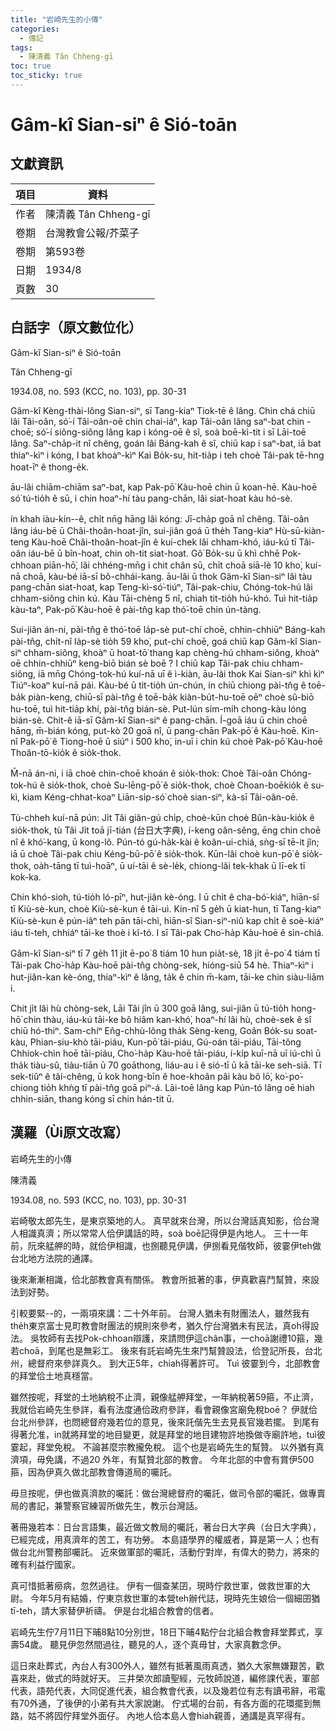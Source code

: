 ```yaml
---
title: "岩崎先生的小傳"
categories:
  - 傳記
tags:
  - 陳清義 Tân Chheng-gī
toc: true
toc_sticky: true
---
```


# Gâm-kî Sian-siⁿ ê Sió-toān

## 文獻資訊

| 項目 | 資料 |
|---|---|
| 作者 | 陳清義 Tân Chheng-gī |
| 卷期 | 台灣教會公報/芥菜子 |
| 卷期 | 第593卷 |
| 日期 | 1934/8 |
| 頁數 | 30 |

## 白話字（原文數位化）

Gâm-kî Sian-siⁿ ê Sió-toān

Tân Chheng-gī

1934.08, no. 593 (KCC, no. 103), pp. 30-31

Gâm-kî Kèng-thài-lông Sian-siⁿ, sī Tang-kiaⁿ Tiok-tē ê lâng. Chin chá chiū lâi Tâi-oân, só͘-í Tâi-oân-oē chin chai-iáⁿ, kap Tâi-oân lâng saⁿ-bat chin -choē; só͘-í siông-siông lâng kap i kóng-oē ê sî, soà boē-kì-tit i sī Lāi-toē lâng. Saⁿ-cha̍p-it nî chêng, goán lâi Báng-kah ê sî, chiū kap i saⁿ-bat, iā bat thiaⁿ-kìⁿ i kóng, I bat khoàⁿ-kìⁿ Kai Bo̍k-su, hit-tia̍p i teh choè Tâi-pak tē-hng hoat-īⁿ ê thong-e̍k.

āu-lâi chiām-chiām saⁿ-bat, kap Pak-pō͘ Kàu-hoē chin ū koan-hē. Kàu-hoē só͘ tú-tio̍h ê sū, i chin hoaⁿ-hí tàu pang-chān, lâi siat-hoat kàu hó-sè.

ín khah iàu-kín--ê, chi̍t nn̄g hāng lâi kóng: Jī-cha̍p goā nî chêng. Tâi-oân lâng iáu-bē ū Châi-thoân-hoat-jîn, sui-jiân goá ū the̍h Tang-kiaⁿ Hù-sū-kiàn-teng Kàu-hoē Châi-thoân-hoat-jîn ê kui-chek lâi chham-khó, iáu-kú tī Tâi-oân iáu-bē ū bîn-hoat, chin oh-tit siat-hoat. Gô͘ Bo̍k-su ū khì chhē Pok-chhoan piān-hō͘, lâi chhéng-mn̄g i chit chân sū, chi̍t choā siā-lè 10 kho͘, kuí-nā choā, kàu-bé iā-sī bô-chhái-kang. āu-lâi ū thok Gâm-kî Sian-siⁿ lâi tàu pang-chān siat-hoat, kap Teng-kì-só͘-tiúⁿ, Tâi-pak-chiu, Chóng-tok-hú lâi chham-siông chin kú. Kàu Tāi-chèng 5 nî, chiah tit-tio̍h hú-khó. Tuì hit-tia̍p kàu-taⁿ, Pak-pō͘ Kàu-hoē ê pài-tn̂g kap thó͘-toē chin ún-tàng.

Sui-jiân án-ni, pài-tn̂g ê thó͘-toē la̍p-sè put-chí choē, chhin-chhiūⁿ Báng-kah pài-tn̂g, chi̍t-nî la̍p-sè tio̍h 59 kho͘, put-chí choē, goá chiū kap Gâm-kî Sian-siⁿ chham-siông, khoàⁿ ū hoat-tō͘ thang kap chèng-hú chham-siông, khoàⁿ oē chhin-chhiūⁿ keng-biō bián sè boē ? I chiū kap Tâi-pak chiu chham-siông, iā mn̄g Chóng-tok-hú kuí-nā uī ê ì-kiàn, āu-lâi thok Kai Sian-siⁿ khì kìⁿ Tiúⁿ-koaⁿ kuí-nā pái. Kàu-bé ū tit-tio̍h ún-chún, in chiū chiong pài-tn̂g ê toē-ba̍k piàn-keng, chiū-sī pài-tn̂g ê toē-ba̍k kiàn-bu̍t-hu-toē oēⁿ choè sû-biō hu-toē, tuì hit-tia̍p khí, pài-tn̂g bián-sè. Put-lún sím-mi̍h chong-kàu lóng bián-sè. Chit-ê iā-sī Gâm-kî Sian-siⁿ ê pang-chān. Í-goā iáu ū chin choē hāng, m̄-bián kóng, put-kò 20 goā nî, ū pang-chān Pak-pō͘ ê Kàu-hoē. Kin-nî Pak-pō͘ ê Tiong-hoē ū siúⁿ i 500 kho͘, in-uī i chin kú choè Pak-pō͘ Kàu-hoē Thoân-tō-kio̍k ê sio̍k-thok.

M̄-nā án-ni, i iā choè chin-choē khoán ê sio̍k-thok: Choè Tâi-oân Chóng-tok-hú ê sio̍k-thok, choè Su-lēng-pō͘ ê sio̍k-thok, choè Choan-boēkio̍k ê su-kì, kiam Kéng-chhat-koaⁿ Liān-si̍p-só͘ choè sian-siⁿ, kà-sī Tâi-oân-oē.

Tù-chheh kuí-nā pún: Ji̍t Tâi giân-gú chi̍p, choè-kūn choè Bûn-kàu-kio̍k ê sio̍k-thok, tù Tâi Ji̍t toā jī-tián (台日大字典), í-keng oân-sêng, ēng chin choē nî ê khó͘-kang, ū kong-lô. Pún-tó gú-ha̍k-kài ê koân-ui-chiá, sǹg-sī tē-it jîn; iā ū choè Tâi-pak chiu Kéng-bū-pō͘ ê sio̍k-thok. Kūn-lâi choè kun-pō͘ ê sio̍k-thok, oa̍h-tāng tī tuì-hoāⁿ, ū uí-tāi ê sè-le̍k, chiong-lâi tek-khak ū lī-ek tī kok-ka.

Chin khó-sioh, tú-tio̍h ló-pīⁿ, hut-jiân kè-óng. I ū chi̍t ê cha-bó͘-kiáⁿ, hiān-sî tī Kiù-sè-kun, choè Kiù-sè-kun ê tāi-uì. Kin-nî 5 ge̍h ū kiat-hun, tī Tang-kiaⁿ Kiù-sè-kun ê pún-iâⁿ teh pān tāi-chì, hiān-sî Sian-siⁿ-niû kap chi̍t ê soè-kiáⁿ iáu tī-teh, chhiáⁿ tāi-ke thoè i kî-tó. I sī Tâi-pak Cho͘-ha̍p Kàu-hoē ê sìn-chiá.

Gâm-kî Sian-siⁿ tī 7 ge̍h 11 ji̍t ē-po͘ 8 tiám 10 hun pia̍t-sè, 18 ji̍t ē-po͘ 4 tiám tī Tâi-pak Cho͘-ha̍p Kàu-hoē pài-tn̂g chòng-sek, hióng-siū 54 hè. Thiaⁿ-kìⁿ i hut-jiân-kan kè-óng, thiaⁿ-kìⁿ ê lâng, ta̍k ê chin m̄-kam, tāi-ke chin siàu-liām i.

Chit ji̍t lâi hù chòng-sek, Lāi Tâi jîn ū 300 goā lâng, sui-jiân ū tú-tio̍h hong-hō͘ chin thàu, iáu-kú tāi-ke bô hiâm kan-khó͘, hoaⁿ-hí lâi hù, choè-sek ê sî chiū hó-thiⁿ. Sam-chíⁿ En̂g-chhù-lông tha̍k Sèng-keng, Goân Bo̍k-su soat-kàu, Phian-siu-khò tāi-piáu, Kun-pō͘ tāi-piáu, Gú-oán tāi-piáu, Tāi-tông Chhiok-chìn hoē tāi-piáu, Cho͘-ha̍p Kàu-hoē tāi-piáu, í-ki̍p kuī-nā uī iú-chì ū tha̍k tiàu-sû, tiàu-tiān ū 70 goāthong, liáu-au i ê sió-tī ū kā tāi-ke seh-siā. Tī sek-tiûⁿ ê tâi-chêng, ū kok hong-bīn ê hoe-khoân pâi kàu bô lō͘, ko͘-po͘-chiong tio̍h khǹg tī pài-tn̂g goā piⁿ-á. Lāi-toē lâng kap Pún-tó lâng oē hiah chhin-siān, thang kóng sī chin hán-tit ū.

## 漢羅（Ùi原文改寫）

岩崎先生的小傳

陳清義

1934.08, no. 593 (KCC, no. 103), pp. 30-31

岩崎敬太郎先生，是東京築地的人。 真早就來台灣，所以台灣話真知影，佮台灣人相識真濟；所以常常人佮伊講話的時，soà boē記得伊是內地人。 三十一年前，阮來艋舺的時，就佮伊相識，也捌聽見伊講，伊捌看見偕牧師，彼霎伊teh做台北地方法院的通譯。

後來漸漸相識，佮北部教會真有關係。 教會所抵著的事，伊真歡喜鬥幫贊，來設法到好勢。

引較要緊--的，一兩項來講：二十外年前。 台灣人猶未有財團法人，雖然我有the̍h東京富士見町教會財團法的規則來參考，猶久佇台灣猶未有民法，真oh得設法。 吳牧師有去找Pok-chhoan辯護，來請問伊這chân事，一choā謝禮10箍，幾若choā，到尾也是無彩工。 後來有託岩崎先生來鬥幫贊設法，佮登記所長，台北州，總督府來參詳真久。 到大正5年，chiah得著許可。 Tuì 彼霎到今，北部教會的拜堂佮土地真穩當。

雖然按呢，拜堂的土地納稅不止濟，親像艋舺拜堂，一年納稅著59箍，不止濟，我就佮岩崎先生參詳，看有法度通佮政府參詳，看會親像宮廟免稅boē？ 伊就佮台北州參詳，也問總督府幾若位的意見，後來託偕先生去見長官幾若擺。 到尾有得著允准，in就將拜堂的地目變更，就是拜堂的地目建物許地換做寺廟許地，tuì彼霎起，拜堂免稅。 不論甚麼宗教攏免稅。 這个也是岩崎先生的幫贊。 以外猶有真濟項，毋免講，不過20 外年，有幫贊北部的教會。 今年北部的中會有賞伊500箍，因為伊真久做北部教會傳道局的囑託。

毋旦按呢，伊也做真濟款的囑託：做台灣總督府的囑託，做司令部的囑託，做專賣局的書記，兼警察官練習所做先生，教示台灣話。

著冊幾若本：日台言語集，最近做文教局的囑託，著台日大字典（台日大字典），已經完成，用真濟年的苦工，有功勞。 本島語學界的權威者，算是第一人；也有做台北州警務部囑託。 近來做軍部的囑託，活動佇對岸，有偉大的勢力，將來的確有利益佇國家。

真可惜抵著癆病，忽然過往。 伊有一個查某囝，現時佇救世軍，做救世軍的大尉。 今年5月有結婚，佇東京救世軍的本營teh辦代誌，現時先生娘佮一個細囝猶tī-teh，請大家替伊祈禱。 伊是台北組合教會的信者。

岩崎先生佇7月11日下晡8點10分別世，18日下晡4點佇台北組合教會拜堂葬式，享壽54歲。 聽見伊忽然間過往，聽見的人，逐个真毋甘，大家真數念伊。

這日來赴葬式，內台人有300外人，雖然有抵著風雨真透，猶久大家無嫌艱苦，歡喜來赴，做式的時就好天。 三井榮次郎讀聖經，元牧師說道，編修課代表，軍部代表，語苑代表，大同促進代表，組合教會代表，以及幾若位有志有讀弔辭，弔電有70外通，了後伊的小弟有共大家說謝。 佇式場的台前，有各方面的花環擺到無路，姑不將囥佇拜堂外面仔。 內地人佮本島人會hiah親善，通講是真罕得有。
